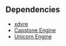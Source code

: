 Dependencies
-------
* [xdvre](https://github.com/xdvre/xdvre)
* [Capstone Engine](https://github.com/aquynh/capstone)
* [Unicorn Engine](https://github.com/unicorn-engine/unicorn)
